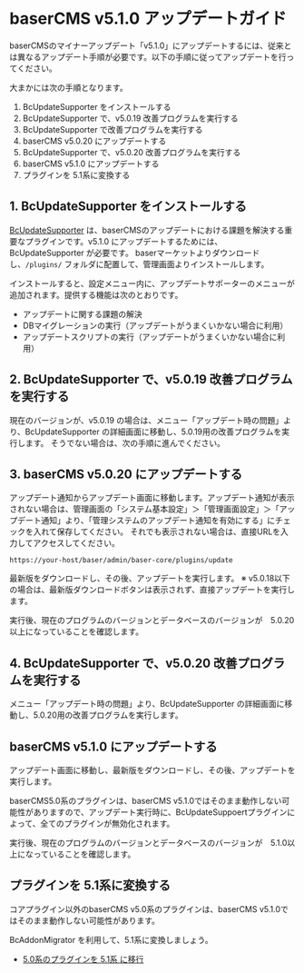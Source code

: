 # baserCMS v5.1.0 アップデートガイド

baserCMSのマイナーアップデート「v5.1.0」にアップデートするには、従来とは異なるアップデート手順が必要です。以下の手順に従ってアップデートを行ってください。

大まかには次の手順となります。
1. BcUpdateSupporter をインストールする
2. BcUpdateSupporter で、v5.0.19 改善プログラムを実行する
3. BcUpdateSupporter で改善プログラムを実行する
4. baserCMS v5.0.20 にアップデートする
5. BcUpdateSupporter で、v5.0.20 改善プログラムを実行する
6. baserCMS v5.1.0 にアップデートする
7. プラグインを 5.1系に変換する

## 1. BcUpdateSupporter をインストールする
[BcUpdateSupporter](https://market.basercms.net/products/detail.php?product_id=164) は、baserCMSのアップデートにおける課題を解決する重要なプラグインです。v5.1.0 にアップデートするためには、BcUpdateSupporter が必要です。
baserマーケットよりダウンロードし、`/plugins/` フォルダに配置して、管理画面よりインストールします。

インストールすると、設定メニュー内に、アップデートサポーターのメニューが追加されます。提供する機能は次のとおりです。

- アップデートに関する課題の解決
- DBマイグレーションの実行（アップデートがうまくいかない場合に利用）
- アップデートスクリプトの実行（アップデートがうまくいかない場合に利用）

## 2. BcUpdateSupporter で、v5.0.19 改善プログラムを実行する
現在のバージョンが、v5.0.19 の場合は、メニュー「アップデート時の問題」より、BcUpdateSupporter の詳細画面に移動し、5.0.19用の改善プログラムを実行します。
そうでない場合は、次の手順に進んでください。

## 3. baserCMS v5.0.20 にアップデートする
アップデート通知からアップデート画面に移動します。アップデート通知が表示されない場合は、管理画面の「システム基本設定」＞「管理画面設定」＞「アップデート通知」より、「管理システムのアップデート通知を有効にする」にチェックを入れて保存してください。
それでも表示されない場合は、直接URLを入力してアクセスしてください。

```
https://your-host/baser/admin/baser-core/plugins/update
```

最新版をダウンロードし、その後、アップデートを実行します。
※ v5.0.18以下の場合は、最新版ダウンロードボタンは表示されず、直接アップデートを実行します。

実行後、現在のプログラムのバージョンとデータベースのバージョンが　5.0.20以上になっていることを確認します。

## 4. BcUpdateSupporter で、v5.0.20 改善プログラムを実行する
メニュー「アップデート時の問題」より、BcUpdateSupporter の詳細画面に移動し、5.0.20用の改善プログラムを実行します。

## baserCMS v5.1.0 にアップデートする
アップデート画面に移動し、最新版をダウンロードし、その後、アップデートを実行します。

baserCMS5.0系のプラグインは、baserCMS v5.1.0ではそのまま動作しない可能性がありますので、アップデート実行時に、BcUpdateSuppoertプラグインによって、全てのプラグインが無効化されます。

実行後、現在のプログラムのバージョンとデータベースのバージョンが　5.1.0以上になっていることを確認します。

## プラグインを 5.1系に変換する
コアプラグイン以外のbaserCMS v5.0系のプラグインは、baserCMS v5.1.0ではそのまま動作しない可能性があります。

BcAddonMigrator を利用して、5.1系に変換しましょう。

- [5.0系のプラグインを 5.1系 に移行](../plugin/migration_plugin_from_ver50)
